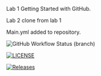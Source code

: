 Lab 1 
Getting Started with GitHub.

Lab 2 clone from lab 1

Main.yml added to repository.

![GitHub Workflow Status (branch)](https://img.shields.io/github/actions/workflow/status/Daniel109012/Lab2/main.yml?branch=master)

[![LICENSE](https://img.shields.io/github/license/Daniel109012/lab2.svg?style=flat-square)](https://github.com/Daniel109012/Lab2/blob/master/LICENSE)

[![Releases](https://img.shields.io/github/release/Daniel109012/Lab2/all.svg?style=flat-square)](https://github.com/Daniel109012/Lab2/releases)
